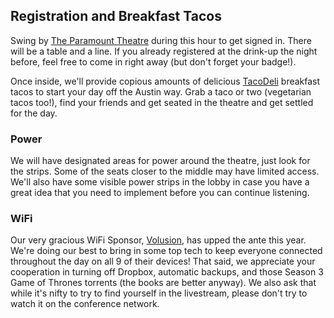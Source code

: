 ## Registration and Breakfast Tacos

Swing by [The Paramount Theatre](http://goo.gl/maps/M3nKP) during this hour to get signed
in. There will be a table and a line. If you already registered at the drink-up the night
before, feel free to come in right away (but don't forget your badge!).

Once inside, we'll provide copious amounts of delicious [TacoDeli](http://tacodeli.com/)
breakfast tacos to start your day off the Austin way. Grab a taco or two (vegetarian tacos
too!), find your friends and get seated in the theatre and get settled for the day.

### Power

We will have designated areas for power around the theatre, just look for the strips. Some
of the seats closer to the middle may have limited access. We'll also have some visible
power strips in the lobby in case you have a great idea that you need to implement before
you can continue listening.

### WiFi

Our very gracious WiFi Sponsor, [Volusion](http://www.volusion.com/careers/), has upped the
ante this year. We're doing our best to bring in some top tech to keep everyone connected
throughout the day on all 9 of their devices! That said, we appreciate your cooperation in
turning off Dropbox, automatic backups, and those Season 3 Game of Thrones torrents (the
books are better anyway). We also ask that while it's nifty to try to find yourself in the
livestream, please don't try to watch it on the conference network.
